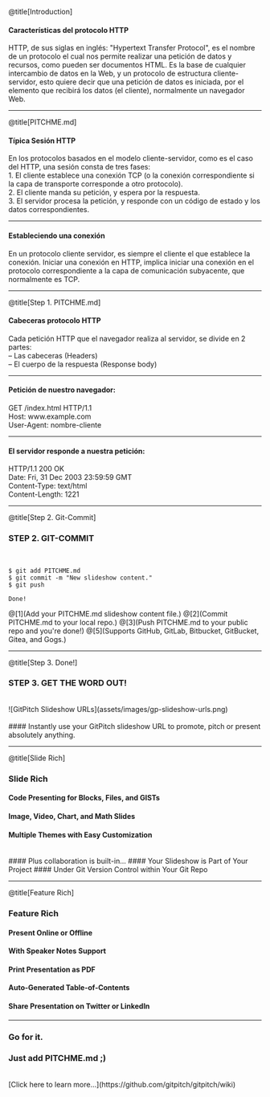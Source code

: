@title[Introduction]

#### Características del protocolo HTTP

<span class="aside">
  HTTP, de sus siglas en inglés: "Hypertext Transfer Protocol", es el nombre de un protocolo el cual nos permite realizar una petición de datos y recursos, como pueden ser documentos HTML. Es la base de cualquier intercambio de datos en la Web, y un protocolo de estructura cliente-servidor, esto quiere decir que una petición de datos es iniciada, por el elemento que recibirá los datos (el cliente), normalmente un navegador Web.
</span>


---

@title[PITCHME.md]

#### Típica Sesión HTTP

<span class="aside">
  En los protocolos basados en el modelo cliente-servidor, como es el caso del HTTP, una sesión consta de tres fases:<br>
  1. El cliente establece una conexión TCP (o la conexión correspondiente si la capa de transporte corresponde a otro protocolo).<br>
  2. El cliente manda su petición, y espera por la respuesta.<br>
  3. El servidor procesa la petición, y responde con un código de estado y los datos correspondientes.<br>
</span>

---

#### Estableciendo una conexión

<span class="aside">
  En un protocolo cliente servidor, es siempre el cliente el que establece la conexión. Iniciar una conexión en HTTP, implica iniciar una conexión en el protocolo correspondiente a la capa de comunicación subyacente, que normalmente es TCP.
</span>

---

@title[Step 1. PITCHME.md]

#### Cabeceras protocolo HTTP

<span class="aside">
  Cada petición HTTP que el navegador realiza al servidor, se divide en 2 partes:<br>
  – Las cabeceras (Headers)<br>
  – El cuerpo de la respuesta (Response body)<br>
</span>

---

#### Petición de nuestro navegador:

<span class="aside">
  GET /index.html HTTP/1.1<br>
  Host: www.example.com<br>
  User-Agent: nombre-cliente
</span>

---

#### El servidor responde a nuestra petición:

<span class="aside">
  HTTP/1.1 200 OK<br>
  Date: Fri, 31 Dec 2003 23:59:59 GMT<br>
  Content-Type: text/html<br>
  Content-Length: 1221
</span>

---

@title[Step 2. Git-Commit]

### <span class="gold">STEP 2. GIT-COMMIT</span>
<br>

```shell
$ git add PITCHME.md
$ git commit -m "New slideshow content."
$ git push

Done!
```

@[1](Add your PITCHME.md slideshow content file.)
@[2](Commit PITCHME.md to your local repo.)
@[3](Push PITCHME.md to your public repo and you're done!)
@[5](Supports GitHub, GitLab, Bitbucket, GitBucket, Gitea, and Gogs.)

---

@title[Step 3. Done!]

### <span class="gold">STEP 3. GET THE WORD OUT!</span>
<br>
![GitPitch Slideshow URLs](assets/images/gp-slideshow-urls.png)
<br>
<br>
#### Instantly use your GitPitch slideshow URL to promote, pitch or present absolutely anything.

---

@title[Slide Rich]

### <span class="gold">Slide Rich</span>

#### Code Presenting for Blocks, Files, and GISTs
#### Image, Video, Chart, and Math Slides
#### Multiple Themes with Easy Customization
<br>
#### <span class="gold">Plus collaboration is built-in...</span>
#### Your Slideshow is Part of Your Project
#### Under Git Version Control within Your Git Repo

---

@title[Feature Rich]

### <span class="gold">Feature Rich</span>

#### Present Online or Offline
#### With Speaker Notes Support
#### Print Presentation as PDF
#### Auto-Generated Table-of-Contents
#### Share Presentation on Twitter or LinkedIn

---

### Go for it.
### Just add <span class="gold">PITCHME.md</span> ;)
<br>
[Click here to learn more...](https://github.com/gitpitch/gitpitch/wiki)
